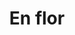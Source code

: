 ---
title: En flor
date: 
draft: false

# descripcion
description : Aros colgantes pasantes en plata 925.

materials: Plata 925

color: 

dimensions: Largo total 3cm. Ancho dije 1.5cm

code: 01-01-0946

type: "Aros"

categories: []

price: $4.330,00

price_eftvo: $3.680,00

# Images
# first image will be shown in the product page
images:
  # - image: "images/path_to_image"
  # La ubicacion de las imagenes es imagenes/Aros/Aros.Colgantes/01-01-0946-en-flor
  - image: "./images/aros/colgantes/01-01-0946-en-flor.jpg"
---
